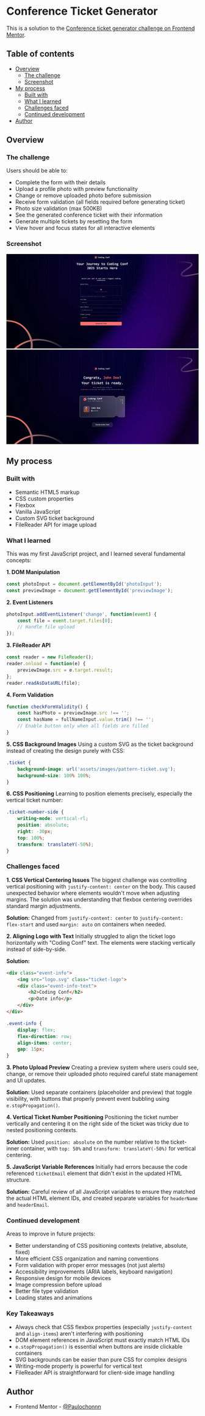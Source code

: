 # Conference Ticket Generator

This is a solution to the [Conference ticket generator challenge on Frontend Mentor](https://www.frontendmentor.io/challenges/conference-ticket-generator-oq5gFIU12w). 

## Table of contents

- [Overview](#overview)
  - [The challenge](#the-challenge)
  - [Screenshot](#screenshot)
- [My process](#my-process)
  - [Built with](#built-with)
  - [What I learned](#what-i-learned)
  - [Challenges faced](#challenges-faced)
  - [Continued development](#continued-development)
- [Author](#author)

## Overview

### The challenge

Users should be able to:

- Complete the form with their details
- Upload a profile photo with preview functionality
- Change or remove uploaded photo before submission
- Receive form validation (all fields required before generating ticket)
- Photo size validation (max 500KB)
- See the generated conference ticket with their information
- Generate multiple tickets by resetting the form
- View hover and focus states for all interactive elements

### Screenshot

![Form Page](./screenshot.jpg)
![Ticket Page](./screenshot2.jpg)

## My process

### Built with

- Semantic HTML5 markup
- CSS custom properties
- Flexbox
- Vanilla JavaScript
- Custom SVG ticket background
- FileReader API for image upload

### What I learned

This was my first JavaScript project, and I learned several fundamental concepts:

**1. DOM Manipulation**
```js
const photoInput = document.getElementById('photoInput');
const previewImage = document.getElementById('previewImage');
```

**2. Event Listeners**
```js
photoInput.addEventListener('change', function(event) {
    const file = event.target.files[0];
    // Handle file upload
});
```

**3. FileReader API**
```js
const reader = new FileReader();
reader.onload = function(e) {
    previewImage.src = e.target.result;
};
reader.readAsDataURL(file);
```

**4. Form Validation**
```js
function checkFormValidity() {
    const hasPhoto = previewImage.src !== '';
    const hasName = fullNameInput.value.trim() !== '';
    // Enable button only when all fields are filled
}
```

**5. CSS Background Images**
Using a custom SVG as the ticket background instead of creating the design purely with CSS:
```css
.ticket {
    background-image: url('assets/images/pattern-ticket.svg');
    background-size: 100% 100%;
}
```

**6. CSS Positioning**
Learning to position elements precisely, especially the vertical ticket number:
```css
.ticket-number-side {
    writing-mode: vertical-rl;
    position: absolute;
    right: -30px;
    top: 100%;
    transform: translateY(-50%);
}
```

### Challenges faced

**1. CSS Vertical Centering Issues**
The biggest challenge was controlling vertical positioning with `justify-content: center` on the body. This caused unexpected behavior where elements wouldn't move when adjusting margins. The solution was understanding that flexbox centering overrides standard margin adjustments.

**Solution:** Changed from `justify-content: center` to `justify-content: flex-start` and used `margin: auto` on containers when needed.

**2. Aligning Logo with Text**
Initially struggled to align the ticket logo horizontally with "Coding Conf" text. The elements were stacking vertically instead of side-by-side.

**Solution:** 
```html
<div class="event-info">
    <img src="logo.svg" class="ticket-logo">
    <div class="event-info-text">
        <h2>Coding Conf</h2>
        <p>Date info</p>
    </div>
</div>
```
```css
.event-info {
    display: flex;
    flex-direction: row;
    align-items: center;
    gap: 15px;
}
```

**3. Photo Upload Preview**
Creating a preview system where users could see, change, or remove their uploaded photo required careful state management and UI updates.

**Solution:** Used separate containers (placeholder and preview) that toggle visibility, with buttons that properly prevent event bubbling using `e.stopPropagation()`.

**4. Vertical Ticket Number Positioning**
Positioning the ticket number vertically and centering it on the right side of the ticket was tricky due to nested positioning contexts.

**Solution:** Used `position: absolute` on the number relative to the ticket-inner container, with `top: 50%` and `transform: translateY(-50%)` for vertical centering.

**5. JavaScript Variable References**
Initially had errors because the code referenced `ticketEmail` element that didn't exist in the updated HTML structure.

**Solution:** Careful review of all JavaScript variables to ensure they matched the actual HTML element IDs, and created separate variables for `headerName` and `headerEmail`.

### Continued development

Areas to improve in future projects:

- Better understanding of CSS positioning contexts (relative, absolute, fixed)
- More efficient CSS organization and naming conventions
- Form validation with proper error messages (not just alerts)
- Accessibility improvements (ARIA labels, keyboard navigation)
- Responsive design for mobile devices
- Image compression before upload
- Better file type validation
- Loading states and animations

### Key Takeaways

- Always check that CSS flexbox properties (especially `justify-content` and `align-items`) aren't interfering with positioning
- DOM element references in JavaScript must exactly match HTML IDs
- `e.stopPropagation()` is essential when buttons are inside clickable containers
- SVG backgrounds can be easier than pure CSS for complex designs
- Writing-mode property is powerful for vertical text
- FileReader API is straightforward for client-side image handling

## Author

- Frontend Mentor - [@Paulochonnn](https://www.frontendmentor.io/profile/Paulochonnn)